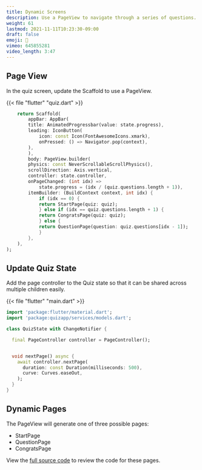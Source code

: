 ```yaml
---
title: Dynamic Screens
description: Use a PageView to navigate through a series of questions.
weight: 61
lastmod: 2021-11-11T10:23:30-09:00
draft: false
emoji: 📃
vimeo: 645855281
video_length: 3:47
---
```


## Page View

In the quiz screen, update the Scaffold to use a PageView.

{{< file "flutter" "quiz.dart" >}}

```dart
    return Scaffold(
        appBar: AppBar(
        title: AnimatedProgressbar(value: state.progress),
        leading: IconButton(
            icon: const Icon(FontAwesomeIcons.xmark),
            onPressed: () => Navigator.pop(context),
        ),
        ),
        body: PageView.builder(
        physics: const NeverScrollableScrollPhysics(),
        scrollDirection: Axis.vertical,
        controller: state.controller,
        onPageChanged: (int idx) =>
            state.progress = (idx / (quiz.questions.length + 1)),
        itemBuilder: (BuildContext context, int idx) {
            if (idx == 0) {
            return StartPage(quiz: quiz);
            } else if (idx == quiz.questions.length + 1) {
            return CongratsPage(quiz: quiz);
            } else {
            return QuestionPage(question: quiz.questions[idx - 1]);
            }
        },
    ),
);
```

## Update Quiz State

Add the page controller to the Quiz state so that it can be shared across multiple children easily.

{{< file "flutter" "main.dart" >}}

```dart
import 'package:flutter/material.dart';
import 'package:quizapp/services/models.dart';

class QuizState with ChangeNotifier {

  final PageController controller = PageController();


  void nextPage() async {
    await controller.nextPage(
      duration: const Duration(milliseconds: 500),
      curve: Curves.easeOut,
    );
  }
}

```

## Dynamic Pages

The PageView will generate one of three possible pages:

- StartPage
- QuestionPage
- CongratsPage

View the [full source code](https://github.com/fireship-io/flutter-firebase-quizapp-course/tree/master/lib) to review the code for these pages.
